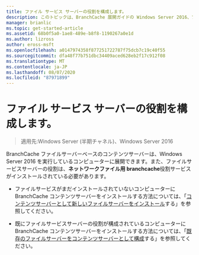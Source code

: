 ```yaml
---
title: ファイル サービス サーバーの役割を構成します。
description: このトピックは、BranchCache 展開ガイドの Windows Server 2016、ブランチ オフィスに WAN 帯域幅使用量を最適化するために分散され、ホスト型キャッシュ モードで BranchCache を展開する方法を示しますの一部
manager: brianlic
ms.topic: get-started-article
ms.assetid: 68b0f5a0-1ae8-489e-b8f8-1190267a0e1d
ms.author: lizross
author: eross-msft
ms.openlocfilehash: a0147974358f877251722787f75dcb7c19c40f55
ms.sourcegitcommit: dfa48f77b751dbc34409aced628eb2f17c912f08
ms.translationtype: MT
ms.contentlocale: ja-JP
ms.lasthandoff: 08/07/2020
ms.locfileid: "87971899"
---
```

# <a name="configure-the-file-services-server-role"></a>ファイル サービス サーバーの役割を構成します。

>適用先:Windows Server (半期チャネル)、Windows Server 2016

BranchCache ファイルサーバーベースのコンテンツサーバーは、Windows Server 2016 を実行しているコンピューターに展開できます。また、ファイルサービスサーバーの役割は、**ネットワークファイル用 branchcache**役割サービスがインストールされている必要があります。

-   ファイルサービスがまだインストールされていないコンピューターに BranchCache コンテンツサーバーをインストールする方法については、「[コンテンツサーバーとして新しいファイルサーバーをインストール](../../branchcache/deploy/Install-a-New-File-Server-as-a-Content-Server.md)する」を参照してください。

-   既にファイルサービスサーバーの役割が構成されているコンピューターに BranchCache コンテンツサーバーをインストールする方法については、「[既存のファイルサーバーをコンテンツサーバーとして構成](../../branchcache/deploy/Configure-an-Existing-File-Server-as-a-Content-Server.md)する」を参照してください。




